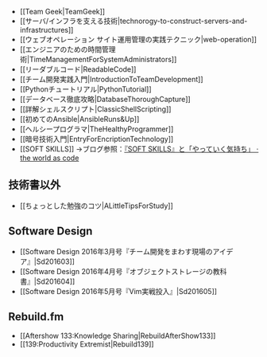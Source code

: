 * [[Team Geek|TeamGeek]]
* [[サーバ/インフラを支える技術|technorogy-to-construct-servers-and-infrastructures]]
* [[ウェブオペレーション サイト運用管理の実践テクニック|web-operation]]
* [[エンジニアのための時間管理術|TimeManagementForSystemAdministrators]]
* [[リーダブルコード|ReadableCode]]
* [[チーム開発実践入門|IntroductionToTeamDevelopment]]
* [[Pythonチュートリアル|PythonTutorial]]
* [[データベース徹底攻略|DatabaseThoroughCapture]]
* [[詳解シェルスクリプト|ClassicShellScripting]]
* [[初めてのAnsible|AnsibleRuns&Up]]
* [[ヘルシープログラマ|TheHealthyProgrammer]]
* [[暗号技術入門|EntryForEncriptionTechnology]]
* [[SOFT SKILLS]] →ブログ参照：[『SOFT SKILLS』と「やっていく気持ち」 · the world as code](http://chroju.github.io/blog/2016/08/01/soft_skills_and_our_productivity/)

技術書以外
----

* [[ちょっとした勉強のコツ|ALittleTipsForStudy]]

Software Design
----

* [[Software Design 2016年3月号『チーム開発をまわす現場のアイデア』|Sd201603]]
* [[Software Design 2016年4月号『オブジェクトストレージの教科書』|Sd201604]]
* [[Software Design 2016年5月号『Vim実戦投入』|Sd201605]]

Rebuild.fm
----

* [[Aftershow 133:Knowledge Sharing|RebuildAfterShow133]]
* [[139:Productivity Extremist|Rebuild139]]